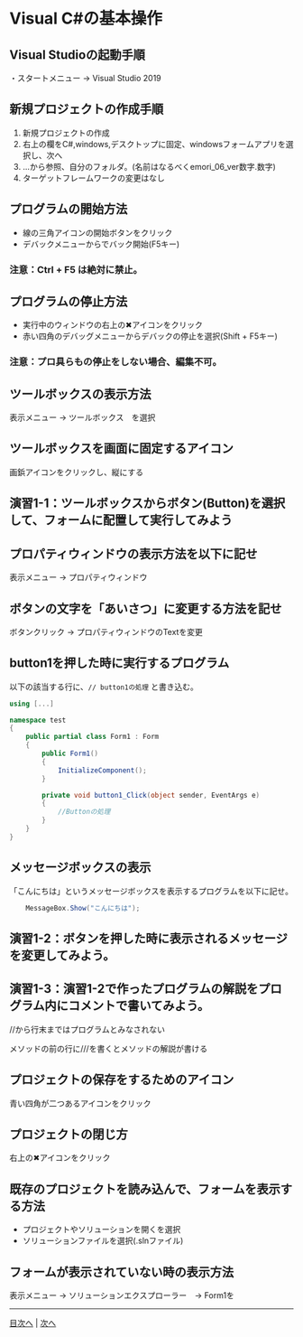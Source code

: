 # Visual C#の基本操作
## Visual Studioの起動手順
・スタートメニュー -> Visual Studio 2019


## 新規プロジェクトの作成手順
1. 新規プロジェクトの作成
2. 右上の欄をC#,windows,デスクトップに固定、windowsフォームアプリを選択し、次へ
3. ...から参照、自分のフォルダ。(名前はなるべくemori_06_ver数字.数字)
4. ターゲットフレームワークの変更はなし

## プログラムの開始方法
- 線の三角アイコンの開始ボタンをクリック
- デバックメニューからでバック開始(F5キー)

### 注意：Ctrl + F5 は絶対に禁止。

## プログラムの停止方法
- 実行中のウィンドウの右上の✖アイコンをクリック
- 赤い四角のデバッグメニューからデバックの停止を選択(Shift + F5キー)

### 注意：プロ具らもの停止をしない場合、編集不可。

## ツールボックスの表示方法

表示メニュー -> ツールボックス　を選択

## ツールボックスを画面に固定するアイコン

画鋲アイコンをクリックし、縦にする

## 演習1-1：ツールボックスからボタン(Button)を選択して、フォームに配置して実行してみよう



## プロパティウィンドウの表示方法を以下に記せ

表示メニュー ->   プロパティウィンドウ

## ボタンの文字を「あいさつ」に変更する方法を記せ

ボタンクリック -> プロパティウィンドウのTextを変更 

## button1を押した時に実行するプログラム
以下の該当する行に、`// button1の処理` と書き込む。

```cs
using [...]

namespace test
{
    public partial class Form1 : Form
    {
        public Form1()
        {
            InitializeComponent();
        }

        private void button1_Click(object sender, EventArgs e)
        {
            //Buttonの処理
        }
    }
}
```

## メッセージボックスの表示
「こんにちは」というメッセージボックスを表示するプログラムを以下に記せ。

```cs
    MessageBox.Show("こんにちは");
```

## 演習1-2：ボタンを押した時に表示されるメッセージを変更してみよう。



## 演習1-3：演習1-2で作ったプログラムの解説をプログラム内にコメントで書いてみよう。

//から行末まではプログラムとみなされない

メソッドの前の行に///を書くとメソッドの解説が書ける

## プロジェクトの保存をするためのアイコン

青い四角が二つあるアイコンをクリック

## プロジェクトの閉じ方

右上の✖アイコンをクリック

## 既存のプロジェクトを読み込んで、フォームを表示する方法
- プロジェクトやソリューションを開くを選択
- ソリューションファイルを選択(.slnファイル)

## フォームが表示されていない時の表示方法

表示メニュー -> ソリューションエクスプローラー　-> Form1を

---

[目次へ](README.md#%E7%9B%AE%E6%AC%A1) | [次へ](README.md#%E3%83%97%E3%83%AD%E3%82%B0%E3%83%A9%E3%83%9F%E3%83%B3%E3%82%B0%E3%81%AE%E8%82%9D)
